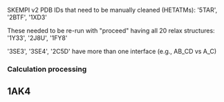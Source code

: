SKEMPI v2 PDB IDs that need to be manually cleaned (HETATMs): '5TAR', '2BTF', '1XD3'

These needed to be re-run with "proceed" having all 20 relax structures: '1Y33', '2J8U', '1FY8'

'3SE3', '3SE4', '2C5D' have more than one interface (e.g., AB_CD vs A_C)

### Calculation processing

## 1AK4
